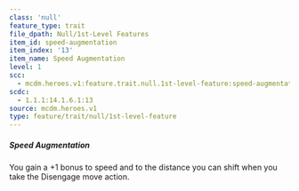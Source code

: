 ```yaml
---
class: 'null'
feature_type: trait
file_dpath: Null/1st-Level Features
item_id: speed-augmentation
item_index: '13'
item_name: Speed Augmentation
level: 1
scc:
  - mcdm.heroes.v1:feature.trait.null.1st-level-feature:speed-augmentation
scdc:
  - 1.1.1:14.1.6.1:13
source: mcdm.heroes.v1
type: feature/trait/null/1st-level-feature
---
```


##### Speed Augmentation

You gain a +1 bonus to speed and to the distance you can shift when you take the Disengage move action.
